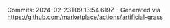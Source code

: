 Commits: 2024-02-23T09:13:54.619Z - Generated via https://github.com/marketplace/actions/artificial-grass
<br>
